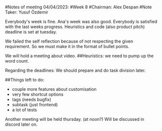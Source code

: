 #Notes of meeting 04/04/2023:
#Week 8
#Chairman: Alex Despan
#Note Taker: Yusuf Özdemir

Everybody's week is fine. Ana's week was also good.
Everybody is satisfied with the last weeks progress.
Heuristics and code (also product pitch) deadline is set at tuesday.

We failed the self reflection because of not respecting the given requirement.
So we must make it in the format of bullet points.

We will hold a meeting about video.
##Heuristics: we need to pump up the word count.

Regarding the deadlines: We should prepare and do task division later.

##Things left to do:
- couple more features about customisation
- very few shortcut options
- tags (needs bugfix)
- subtask (just frontend)
- a lot of tests


Another meeting will be held thursday. (at noon?) Will be discussed in discord later on.
